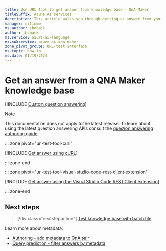 ```yaml
---
title: Use URL tool to get answer from knowledge base - QnA Maker
titleSuffix: Azure AI services
description: This article walks you through getting an answer from your knowledge base using a URL test tool such as cURL or the Visual Studio Code REST Client extension..
manager: nitinme
ms.author: jboback
author: jboback
ms.service: azure-ai-language
ms.subservice: azure-ai-qna-maker
zone_pivot_groups: URL-test-interface
ms.topic: how-to
ms.date: 01/19/2024
---
```


# Get an answer from a QNA Maker knowledge base

[!INCLUDE [Custom question answering](../includes/new-version.md)]

> [!NOTE]
> This documentation does not apply to the latest release. To learn about using the latest question answering APIs consult the [question answering authoring guide](../../language-service/question-answering/how-to/authoring.md).

::: zone pivot="url-test-tool-curl"

[!INCLUDE [Get answer using cURL](../includes/quickstart-test-tool-curl.md)]

::: zone-end

::: zone pivot="url-test-tool-visual-studio-code-rest-client-extension"

[!INCLUDE [Get answer using the Visual Studio Code REST Client extension](../includes/quickstart-test-tool-vscode.md)]

::: zone-end


## Next steps

> [!div class="nextstepaction"]
> [Test knowledge base with batch file](../how-to/test-knowledge-base.md#batch-test-with-tool)

Learn more about metadata:
* [Authoring - add metadata to QnA pair](../how-to/edit-knowledge-base.md#add-metadata)
* [Query prediction - filter answers by metadata](../how-to/query-knowledge-base-with-metadata.md)
